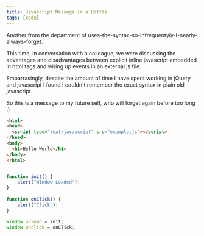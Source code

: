 ```yaml
---
title: Javascript Message in a Bottle
tags: [code]
---
```


Another from the department of uses-the-syntax-so-infrequentyly-I-nearly-always-forget.

This time, in conversation with a colleague, we were discussing the advantages
and disadvantages between explicit inline javascript embedded in html tags
and wiring up events in an external js file.

Embarrasingly, despite the amount of time I have spent working in jQuery and
javascript I found I couldn't remember the exact syntax in plain old javascript.

So this is a message to my future self, who will forget again before too long :)

```html
<html>
<head>
  <script type="text/javascript" src="example.js"></script>
</head>
<body>
  <h1>Hello World</h1>
</body>
</html>
```

```javascript

function init() {
    alert("Window Loaded");
}
    
function onClick() {
	alert("Click");
}

window.onload = init;
window.onclick = onClick;

```
